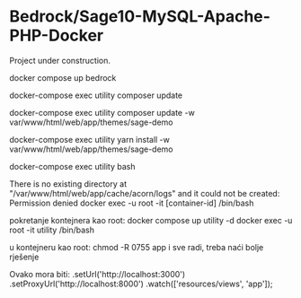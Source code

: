 # Bedrock/Sage10-MySQL-Apache-PHP-Docker

Project under construction.


docker compose up bedrock

docker-compose exec utility composer update

docker-compose exec utility composer update -w var/www/html/web/app/themes/sage-demo

docker-compose exec utility yarn install -w var/www/html/web/app/themes/sage-demo

docker-compose exec utility bash

There is no existing directory at "/var/www/html/web/app/cache/acorn/logs" and it could not be created: Permission denied
docker exec -u root -it [container-id] /bin/bash

pokretanje kontejnera kao root:
docker compose up utility -d
docker exec -u root -it utility /bin/bash

u kontejneru kao root: chmod -R 0755 app i sve radi, treba naći bolje rješenje

Ovako mora biti:
.setUrl('http://localhost:3000')
.setProxyUrl('http://localhost:8000')
.watch(['resources/views', 'app']);
